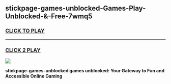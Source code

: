 
## stickpage-games-unblocked-Games-Play-Unblocked-&-Free-7wmq5
<h3>
<a href="https://premium76.site?title=stickpage-games-unblocked&ref=24A">CLICK TO PLAY</a></h3>
<hr>

<h3>
<a href="https://premium76.site?title=stickpage-games-unblocked&ref=24A">CLICK 2 PLAY</a>
  
</h3>

<a href="https://premium76.site?title=stickpage-games-unblocked&ref=24A"><img src="https://clearcache.store/games.png"></a>


**stickpage-games-unblocked games unblocked: Your Gateway to Fun and Accessible Online Gaming**
